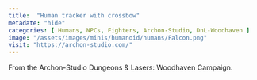```yaml
---
title:  "Human tracker with crossbow"
metadate: "hide"
categories: [ Humans, NPCs, Fighters, Archon-Studio, DnL-Woodhaven ]
image: "/assets/images/minis/humanoid/humans/Falcon.png"
visit: "https://archon-studio.com/"
---
```

From the Archon-Studio Dungeons & Lasers: Woodhaven Campaign.